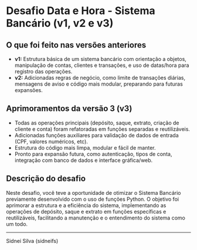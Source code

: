 # Desafio Data e Hora - Sistema Bancário (v1, v2 e v3)

## O que foi feito nas versões anteriores

- **v1:** Estrutura básica de um sistema bancário com orientação a objetos, manipulação de contas, clientes e transações, e uso de datas/hora para registro das operações.
- **v2:** Adicionadas regras de negócio, como limite de transações diárias, mensagens de aviso e código mais modular, preparando para futuras expansões.

## Aprimoramentos da versão 3 (v3)

- Todas as operações principais (depósito, saque, extrato, criação de cliente e conta) foram refatoradas em funções separadas e reutilizáveis.
- Adicionadas funções auxiliares para validação de dados de entrada (CPF, valores numéricos, etc).
- Estrutura do código mais limpa, modular e fácil de manter.
- Pronto para expansão futura, como autenticação, tipos de conta, integração com banco de dados e interface gráfica/web.

## Descrição do desafio

Neste desafio, você teve a oportunidade de otimizar o Sistema Bancário previamente desenvolvido com o uso de funções Python. O objetivo foi aprimorar a estrutura e a eficiência do sistema, implementando as operações de depósito, saque e extrato em funções específicas e reutilizáveis, facilitando a manutenção e o entendimento do sistema como um todo.

---

Sidnei Silva (sidneifs)
